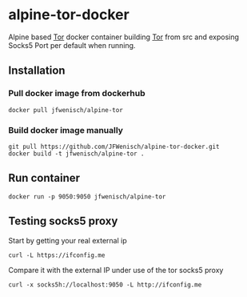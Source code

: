# alpine-tor-docker
Alpine based [Tor](https://www.torproject.org/) docker container building [Tor](https://www.torproject.org/) from src and exposing Socks5 Port per default when running.

## Installation
### Pull docker image from dockerhub

```
docker pull jfwenisch/alpine-tor
```
### Build docker image manually

```
git pull https://github.com/JFWenisch/alpine-tor-docker.git
docker build -t jfwenisch/alpine-tor .
```

## Run container

```
docker run -p 9050:9050 jfwenisch/alpine-tor
```

## Testing socks5 proxy

Start by getting your real external ip
```
curl -L https://ifconfig.me
```

Compare it with the external IP under use of the tor socks5 proxy
```
curl -x socks5h://localhost:9050 -L http://ifconfig.me
```